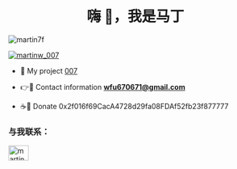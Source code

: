 <h1 align="center">嗨 👋，我是马丁</h1>
<p align="left"> <img src="https://komarev.com/ghpvc/?username=martin7f&label=Profile%20views&color=0e75b6&style=flat" alt="martin7f" /> </p>

<p align="left"> <a href="https://twitter.com/martinw_007" target="blank"><img src="https://img.shields.io/twitter/follow/martinw_007?logo=twitter&style=for-the-badge" alt="martinw_007" /></a> </p>

- 🔭 My project [007](https://github.com/Martin7F/007)

- 👉📩 Contact information **wfu670671@gmail.com**

- ☕💸 Donate     0x2f016f69CacA4728d29fa08FDAf52fb23f877777



<h3 align="left">与我联系：</h3>
<p align="left">
<a href="https://twitter.com/martinw_007" target="blank"><img align="center" src="https://raw.githubusercontent.com/rahuldkjain/github-profile-readme-generator/master/src/images/icons/Social/twitter.svg" alt="martinw_007" height="30" width="40" /></a>
</p>
